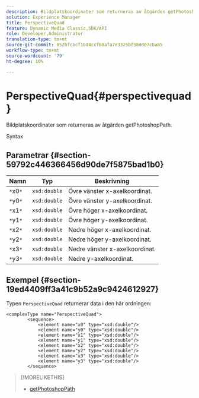 ```yaml
---
description: Bildplatskoordinater som returneras av åtgärden getPhotoshopPath.
solution: Experience Manager
title: PerspectiveQuad
feature: Dynamic Media Classic,SDK/API
role: Developer,Administrator
translation-type: tm+mt
source-git-commit: 052bfcbcf1bd4ccf60afa7e3325bf58dd07cba85
workflow-type: tm+mt
source-wordcount: '79'
ht-degree: 10%

---
```



# PerspectiveQuad{#perspectivequad}

Bildplatskoordinater som returneras av åtgärden getPhotoshopPath.

Syntax

## Parametrar {#section-59792c446366456d90de7f5875bad1b0}

| Namn | Typ | Beskrivning |
|---|---|---|
| `*`x0`*` | `xsd:double` | Övre vänster x-axelkoordinat. |
| `*`y0`*` | `xsd:double` | Övre vänster y-axelkoordinat. |
| `*`x1`*` | `xsd:double` | Övre höger x-axelkoordinat. |
| `*`y1`*` | `xsd:double` | Övre höger y-axelkoordinat. |
| `*`x2`*` | `xsd:double` | Nedre höger x-axelkoordinat. |
| `*`y2`*` | `xsd:double` | Nedre höger y-axelkoordinat. |
| `*`x3`*` | `xsd:double` | Nedre vänster x-axelkoordinat. |
| `*`y3`*` | `xsd:double` | Nedre y-axelkoordinat. |

## Exempel {#section-19ed4409ff3a41c9b52a9c9424612927}

Typen `PerspectiveQuad` returnerar data i den här ordningen:

```
<complexType name="PerspectiveQuad">
        <sequence>
            <element name="x0" type="xsd:double"/>
            <element name="y0" type="xsd:double"/>
            <element name="x1" type="xsd:double"/>
            <element name="y1" type="xsd:double"/>
            <element name="x2" type="xsd:double"/>
            <element name="y2" type="xsd:double"/>
            <element name="x3" type="xsd:double"/>
            <element name="y3" type="xsd:double"/>
        </sequence>
```

>[!MORELIKETHIS]
>
>* [getPhotoshopPath](../../operations/c-operations-intro/c-methods/r-get-photoshop-path.md#reference-545f902f84194951ac04e947fdc803b9)

